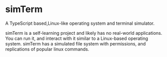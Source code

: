 # simTerm
A TypeScript based,Linux-like operating system and terminal simulator.

simTerm is a self-learning project and likely has no real-world applications. You can run it, and interact with it similar to a Linux-based operating system. simTerm has a simulated file system with permissions, and replications of popular linux commands.